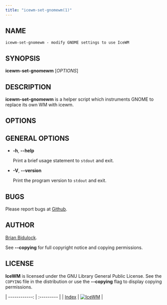 ```yaml
---
title: "icewm-set-gnomewm(1)"
---
```

## NAME

    icewm-set-gnomewm - modify GNOME settings to use IceWM

## SYNOPSIS

**icewm-set-gnomewm** \[_OPTIONS_\]

## DESCRIPTION

**icewm-set-gnomewm** is a helper script which instruments GNOME to
replace its own WM with icewm.

## OPTIONS

## GENERAL OPTIONS

- **-h**, **--help**

    Print a brief usage statement to `stdout` and exit.

- **-V**, **--version**

    Print the program version to `stdout` and exit.

## BUGS

Please report bugs at [Github](https://github.com/bbidulock/icewm/issues).

## AUTHOR

[Brian Bidulock](mailto:bidulock@openss7.org).

See **--copying** for full copyright notice and copying permissions.

## LICENSE

**IceWM** is licensed under the GNU Library General Public License.
See the `COPYING` file in the distribution or use the **--copying** flag
to display copying permissions.

| ------------: | :--------- |
| [Index](/man) | [![IceWM](/images/logom.jpg "ice-wm.org")](https://ice-wm.org "ice-wm.org") |

